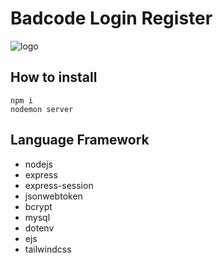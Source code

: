 # Badcode Login Register

![logo](https://cdn.discordapp.com/attachments/1176760844495888384/1207414042549944411/image.png?ex=65df8ef4&is=65cd19f4&hm=311576c8d9baaf65b08e244a8fb84a973813d0b42e95397b6fb8d8d9fc42a539&)

## How to install
```
npm i
nodemon server
```

## Language Framework
* nodejs
* express
* express-session
* jsonwebtoken
* bcrypt
* mysql
* dotenv
* ejs
* tailwindcss
